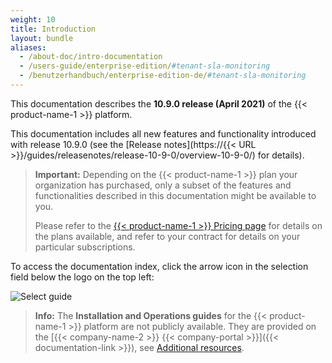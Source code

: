 ```yaml
---
weight: 10
title: Introduction
layout: bundle
aliases:
  - /about-doc/intro-documentation
  - /users-guide/enterprise-edition/#tenant-sla-monitoring
  - /benutzerhandbuch/enterprise-edition-de/#tenant-sla-monitoring
---
```


This documentation describes the **10.9.0 release (April 2021)** of the {{< product-name-1 >}} platform.

This documentation includes all new features and functionality introduced with release 10.9.0 (see the [Release notes](https://{{< URL >}}/guides/releasenotes/release-10-9-0/overview-10-9-0/) for details).

>**Important:** Depending on the {{< product-name-1 >}} plan your organization has purchased, only a subset of the features and functionalities described in this documentation might be available to you.
>
>Please refer to the [{{< product-name-1 >}} Pricing page](https://www.softwareag.cloud/site/pricing/cumulocity-iot.html#/) for details on the plans available, and refer to your contract for details on your particular subscriptions.

To access the documentation index, click the arrow icon in the selection field below the logo on the top left:

![Select guide](/images/about/about-docs-selection.png)

>**Info:** The **Installation and Operations guides** for the {{< product-name-1 >}} platform are not publicly available. They are provided on the [{{< company-name-2 >}} {{< company-portal >}}]({{< documentation-link >}}), see [Additional resources](/welcome/additional-resources/).
